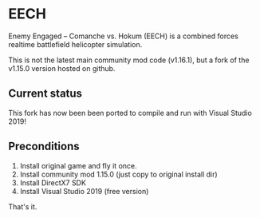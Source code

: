 # EECH

Enemy Engaged – Comanche vs. Hokum (EECH) is a combined forces realtime battlefield helicopter simulation.

This is not the latest main community mod code (v1.16.1), but a fork of the v1.15.0 version hosted on github. 

## Current status
This fork has now been been ported to compile and run with Visual Studio 2019!

## Preconditions
1) Install original game and fly it once.
2) Install community mod 1.15.0 (just copy to original install dir)
3) Install DirectX7 SDK 
4) Install Visual Studio 2019 (free version)

That's it.

